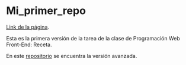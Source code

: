 # Mi_primer_repo
[Link de la página](https://matiaschanquia.github.io/prueba_receta/).

Esta es la primera versión de la tarea de la clase de Programación Web Front-End: Receta.

En este [repositorio](https://github.com/matiaschanquia/receta-tortilla-de-papas) se encuentra la versión avanzada.
